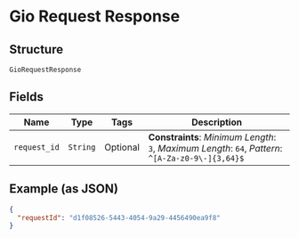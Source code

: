 
# Gio Request Response

## Structure

`GioRequestResponse`

## Fields

| Name | Type | Tags | Description |
|  --- | --- | --- | --- |
| `request_id` | `String` | Optional | **Constraints**: *Minimum Length*: `3`, *Maximum Length*: `64`, *Pattern*: `^[A-Za-z0-9\-]{3,64}$` |

## Example (as JSON)

```json
{
  "requestId": "d1f08526-5443-4054-9a29-4456490ea9f8"
}
```

